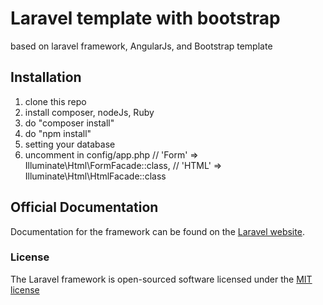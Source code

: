 # Laravel template with bootstrap

based on laravel framework, AngularJs, and Bootstrap template

## Installation

1. clone this repo
2. install composer, nodeJs, Ruby
3. do "composer install"
4. do "npm install"
5. setting your database
6. uncomment in config/app.php
 // 'Form' => Illuminate\Html\FormFacade::class,
 // 'HTML' => Illuminate\Html\HtmlFacade::class

## Official Documentation

Documentation for the framework can be found on the [Laravel website](http://laravel.com/docs).

### License

The Laravel framework is open-sourced software licensed under the [MIT license](http://opensource.org/licenses/MIT)
